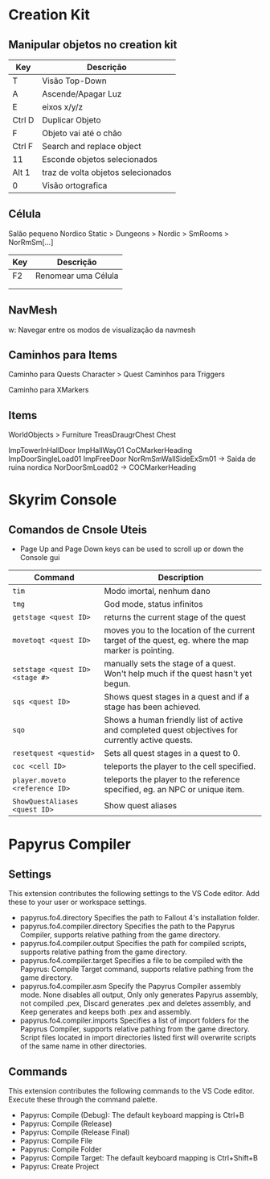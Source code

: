 # Creation Kit

## Manipular objetos no creation kit

|Key        | Descrição 
|-----------|---------------------
|T          | Visão Top-Down  
|A          |   Ascende/Apagar Luz 
|E          |  eixos x/y/z
|Ctrl D     | Duplicar Objeto   
|F          | Objeto vai até o chão
|Ctrl F     | Search and replace object   
|11         | Esconde objetos selecionados 
|Alt 1      | traz de volta objetos selecionados  
| 0          |   Visão ortografica


## Célula 

Salão pequeno Nordico
Static > Dungeons > Nordic > SmRooms > NorRmSm[...]


|Key    | Descrição 
|-------|---------------------
|F2     | Renomear uma Célula   
|       | 
|       |   

## NavMesh

w:  Navegar entre os modos de visualização da navmesh


##  Caminhos para Items

Caminho para Quests 
	Character > Quest
Caminhos para Triggers

Caminho para XMarkers


##  Items

WorldObjects > Furniture
TreasDraugrChest    Chest

ImpTowerInHallDoor
ImpHallWay01
CoCMarkerHeading
ImpDoorSingleLoad01
ImpFreeDoor
NorRmSmWallSideExSm01 	-> Saida de ruina nordica
NorDoorSmLoad02		-> 
COCMarkerHeading

# Skyrim Console

## Comandos de Cnsole Uteis

* Page Up and Page Down keys can be used to scroll up or down the Console gui

|Command                              | Description 
|-------------------------------------|---------------------
| `tim`                               | Modo imortal, nenhum dano
|`tmg`                                |    God mode, status infinitos
|`getstage <quest ID>`                | returns the current stage of the quest
|`movetoqt <quest ID>`                | moves you to the location of the current target of the quest, eg. where the map marker is pointing.
|`setstage <quest ID> <stage #>`      | manually sets the stage of a quest. Won't help much if the quest hasn't yet begun.
|`sqs <quest ID>`                     | Shows quest stages in a quest and if a stage has been achieved.
|`sqo`                                | Shows a human friendly list of active and completed quest objectives for currently active quests.
|`resetquest <questid>`               | Sets all quest stages in a quest to 0.
|`coc <cell ID>`                      | teleports the player to the cell specified.
|`player.moveto <reference ID>`       | teleports the player to the reference specified, eg. an NPC or unique item.
| `ShowQuestAliases <quest ID>`       | Show quest aliases


# Papyrus Compiler 

## Settings
This extension contributes the following settings to the VS Code editor. Add these to your user or workspace settings.

 - papyrus.fo4.directory Specifies the path to Fallout 4's installation folder.
 - papyrus.fo4.compiler.directory Specifies the path to the Papyrus Compiler, supports relative pathing from the game directory.
 - papyrus.fo4.compiler.output Specifies the path for compiled scripts, supports relative pathing from the game directory.
 - papyrus.fo4.compiler.target Specifies a file to be compiled with the Papyrus: Compile Target command, supports relative pathing from the game directory.
 - papyrus.fo4.compiler.asm Specify the Papyrus Compiler assembly mode. None disables all output, Only only generates Papyrus assembly, not compiled .pex, Discard generates .pex and deletes assembly, and Keep generates and keeps both .pex and assembly.
 - papyrus.fo4.compiler.imports Specifies a list of import folders for the Papyrus Compiler, supports relative pathing from the game directory. Script files located in import directories listed first will overwrite scripts of the same name in other directories.

## Commands
This extension contributes the following commands to the VS Code editor. Execute these through the command palette.

 - Papyrus: Compile (Debug): The default keyboard mapping is Ctrl+B
 - Papyrus: Compile (Release)
 - Papyrus: Compile (Release Final)
 - Papyrus: Compile File
 - Papyrus: Compile Folder
 - Papyrus: Compile Target: The default keyboard mapping is Ctrl+Shift+B
 - Papyrus: Create Project

